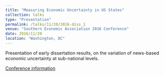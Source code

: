```yaml
---
title: "Measuring Economic Uncertainty in US States"
collection: talks
type: "Presentation"
permalink: /talks/11/20/2016-diss_1
venue: "Southern Economic Association 2016 Conference"
date: 2016/11/20
location: "Washington, DC"
---
```


Presentation of early dissertation results, on the variation of news-based economic uncertainty at sub-national levels.

[Conference information](https://www.southerneconomic.org/session-details/?conferenceId=2&eventId=710)
